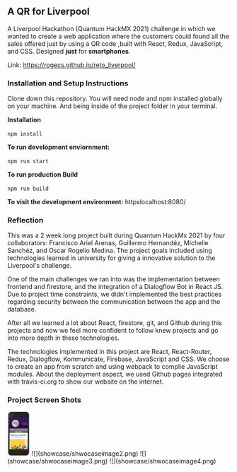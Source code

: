 
## A QR for Liverpool
A Liverpool Hackathon (Quantum HackMX 2021) challenge in which we wanted to create a web application where the customers could found all the sales offered just by using a QR code ,built with React, Redux, JavaScript, and CSS. Designed **just** for **smartphones**.

Link: https://rogecs.github.io/reto_liverpool/

### Installation and Setup Instructions
Clone down this repository. You will need node and npm installed globally on your machine. And being inside of the project folder in your terminal.

**Installation**

`npm install`

**To run development enviornment:**

`npm run start`

**To run production Build**

`npm run build`

**To visit the development environment:**
httpslocalhost:8080/

### Reflection

This was a 2 week long project built during Quantum HackMx 2021 by four collaborators: Francisco Ariel Arenas, Guillermo Hernandéz, Michelle Sanchéz, and Oscar Rogelio Medina. The project goals included using technologies learned in university for giving a innovative solution to the Liverpool's challenge.

One of the main challenges we ran into was the implementation between frontend and firestore, and the integration of a Dialogflow Bot in React JS. Due to project time constraints, we didn't implemented the best practices regarding security between the communication between the app and the database.

After all we learned a lot about React, firestore, git, and Github during this projects and now we feel more confident to follow knew projects and go into more depth in these technologies.

The technologies implemented in this project are React, React-Router, Redux, Dialogflow, Kommunicate, Firebase, JavaScript and CSS. We choose to create an app from scratch and using webpack to complie JavaScript modules. About the deployment aspect, we used Github pages integrated with travis-ci.org to show our website on the internet.

### Project Screen Shots
<img src="showcase/shwocaseimage1.png" height="100">
![](showcase/shwocaseimage2.png)
![](showcase/shwocaseimage3.png)
![](showcase/shwocaseimage4.png)


